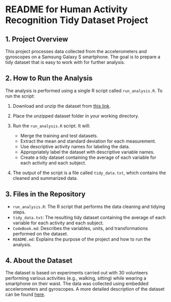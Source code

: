 # README for Human Activity Recognition Tidy Dataset Project

## 1. Project Overview
This project processes data collected from the accelerometers and gyroscopes on a Samsung Galaxy S smartphone. The goal is to prepare a tidy dataset that is easy to work with for further analysis. 

## 2. How to Run the Analysis
The analysis is performed using a single R script called `run_analysis.R`. To run the script:
1. Download and unzip the dataset from [this link](https://d396qusza40orc.cloudfront.net/getdata%2Fprojectfiles%2FUCI%20HAR%20Dataset.zip).
2. Place the unzipped dataset folder in your working directory.
3. Run the `run_analysis.R` script. It will:
   - Merge the training and test datasets.
   - Extract the mean and standard deviation for each measurement.
   - Use descriptive activity names for labeling the data.
   - Appropriately label the dataset with descriptive variable names.
   - Create a tidy dataset containing the average of each variable for each activity and each subject.

4. The output of the script is a file called `tidy_data.txt`, which contains the cleaned and summarized data.

## 3. Files in the Repository
- `run_analysis.R`: The R script that performs the data cleaning and tidying steps.
- `tidy_data.txt`: The resulting tidy dataset containing the average of each variable for each activity and each subject.
- `CodeBook.md`: Describes the variables, units, and transformations performed on the dataset.
- `README.md`: Explains the purpose of the project and how to run the analysis.

## 4. About the Dataset
The dataset is based on experiments carried out with 30 volunteers performing various activities (e.g., walking, sitting) while wearing a smartphone on their waist. The data was collected using embedded accelerometers and gyroscopes. A more detailed description of the dataset can be found [here](http://archive.ics.uci.edu/ml/datasets/Human+Activity+Recognition+Using+Smartphones).

